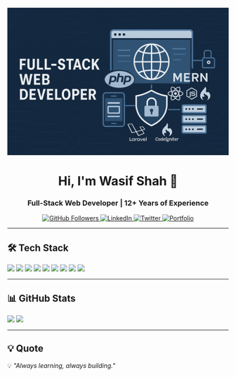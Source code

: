 ![Header](header-image.png)
<h1 align="center">Hi, I'm Wasif Shah 👋</h1>
<h3 align="center">Full-Stack Web Developer | 12+ Years of Experience</h3>

<p align="center">
  <a href="https://github.com/wasifshah">
    <img src="https://img.shields.io/github/followers/wasifshah?label=Followers&style=for-the-badge&color=0e75b6" alt="GitHub Followers" />
  </a>
  <a href="https://linkedin.com/in/yourprofile">
    <img src="https://img.shields.io/badge/LinkedIn-Connect-blue?style=for-the-badge&logo=linkedin" alt="LinkedIn" />
  </a>
  <a href="https://twitter.com/yourhandle">
    <img src="https://img.shields.io/badge/Twitter-Follow-blue?style=for-the-badge&logo=twitter" alt="Twitter" />
  </a>
  <a href="https://yourportfolio.com">
    <img src="https://img.shields.io/badge/Portfolio-Visit-ff69b4?style=for-the-badge&logo=google-chrome" alt="Portfolio" />
  </a>
</p>

---

## 🛠 Tech Stack

<p>
  <img src="https://img.shields.io/badge/PHP-777BB4?style=for-the-badge&logo=php&logoColor=white" />
  <img src="https://img.shields.io/badge/Laravel-FF2D20?style=for-the-badge&logo=laravel&logoColor=white" />
  <img src="https://img.shields.io/badge/CodeIgniter-EF4223?style=for-the-badge&logo=codeigniter&logoColor=white" />
  <img src="https://img.shields.io/badge/JavaScript-F7DF1E?style=for-the-badge&logo=javascript&logoColor=black" />
  <img src="https://img.shields.io/badge/React-20232A?style=for-the-badge&logo=react&logoColor=61DAFB" />
  <img src="https://img.shields.io/badge/Node.js-43853D?style=for-the-badge&logo=node.js&logoColor=white" />
  <img src="https://img.shields.io/badge/MySQL-005C84?style=for-the-badge&logo=mysql&logoColor=white" />
  <img src="https://img.shields.io/badge/Docker-2496ED?style=for-the-badge&logo=docker&logoColor=white" />
  <img src="https://img.shields.io/badge/AWS-232F3E?style=for-the-badge&logo=amazon-aws&logoColor=FF9900" />
</p>

---

## 📊 GitHub Stats

<p>
  <img src="https://github-readme-stats.vercel.app/api?username=wasifshah&show_icons=true&theme=tokyonight" height="165" />
  <img src="https://github-readme-streak-stats.herokuapp.com/?user=wasifshah&theme=tokyonight" height="165" />
</p>

---

## 💡 Quote
💡 *"Always learning, always building."*
